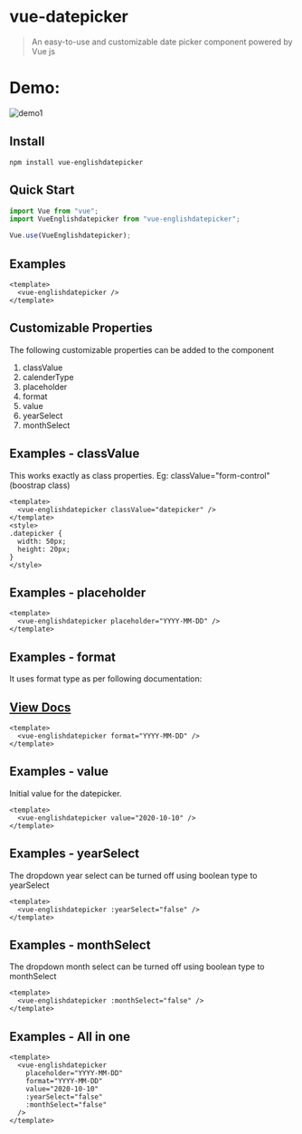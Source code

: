 # vue-datepicker

> An easy-to-use and customizable date picker component powered by Vue js

# Demo:

![demo1](https://github.com/krijanniroula/vue-datepicker/blob/master/assets/demo1.PNG)

## Install

```shell
npm install vue-englishdatepicker
```

## Quick Start

```javascript
import Vue from "vue";
import VueEnglishdatepicker from "vue-englishdatepicker";

Vue.use(VueEnglishdatepicker);
```

## Examples

```vue
<template>
  <vue-englishdatepicker />
</template>
```

## Customizable Properties

The following customizable properties can be added to the component

1. classValue
2. calenderType
3. placeholder
4. format
5. value
6. yearSelect
7. monthSelect

## Examples - classValue

This works exactly as class properties. Eg: classValue="form-control" (boostrap class)

```vue
<template>
  <vue-englishdatepicker classValue="datepicker" />
</template>
<style>
.datepicker {
  width: 50px;
  height: 20px;
}
</style>
```

## Examples - placeholder

```vue
<template>
  <vue-englishdatepicker placeholder="YYYY-MM-DD" />
</template>
```

## Examples - format

It uses format type as per following documentation:

<p align="center">
  <a href="https://momentjs.com/docs/">
  <h2>View Docs</h2>
  </a>
</p>

```vue
<template>
  <vue-englishdatepicker format="YYYY-MM-DD" />
</template>
```

## Examples - value

Initial value for the datepicker.

```vue
<template>
  <vue-englishdatepicker value="2020-10-10" />
</template>
```

## Examples - yearSelect

The dropdown year select can be turned off using boolean type to yearSelect

```vue
<template>
  <vue-englishdatepicker :yearSelect="false" />
</template>
```

## Examples - monthSelect

The dropdown month select can be turned off using boolean type to monthSelect

```vue
<template>
  <vue-englishdatepicker :monthSelect="false" />
</template>
```

## Examples - All in one

```vue
<template>
  <vue-englishdatepicker
    placeholder="YYYY-MM-DD"
    format="YYYY-MM-DD"
    value="2020-10-10"
    :yearSelect="false"
    :monthSelect="false"
  />
</template>
```
